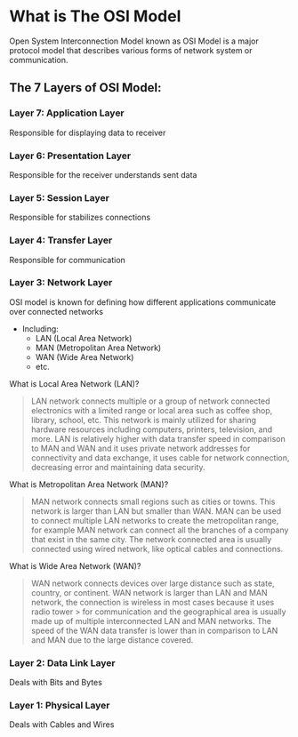# What is The OSI Model 
Open System Interconnection Model known as OSI Model is a major protocol model that describes various forms of network system or communication.






## The 7 Layers of OSI Model: 


### Layer 7: Application Layer
Responsible for displaying data to receiver

### Layer 6: Presentation Layer
Responsible for the receiver understands sent data 

### Layer 5: Session Layer
Responsible for stabilizes connections

### Layer 4: Transfer Layer
Responsible for communication

### Layer 3: Network Layer

OSI model is known for defining how different applications communicate over connected networks
* Including: 
  * LAN (Local Area Network) 
  * MAN (Metropolitan Area Network)
  * WAN (Wide Area Network)
  * etc.


What is Local Area Network (LAN)?
> LAN network connects multiple or a group of network connected electronics with a limited range or local area such as coffee shop, library, school, etc.
> This network is mainly utilized for sharing hardware resources including computers, printers, television, and more. LAN is relatively higher with data transfer speed in comparison to MAN and WAN and it uses private network addresses for connectivity and data exchange, it uses cable for network connection, decreasing error and maintaining data security.

What is Metropolitan Area Network (MAN)?
> MAN network connects small regions such as cities or towns. This network is larger than LAN but smaller than WAN. 
> MAN can be used to connect multiple LAN networks to create the metropolitan range, for example MAN network can connect all the branches of a company that exist in the same city. 
> The network connected area is usually connected using wired network, like optical cables and connections.

What is Wide Area Network (WAN)?
> WAN network connects devices over large distance such as state, country, or continent. WAN network is larger than LAN and MAN network, the connection is wireless in most cases because it uses radio tower > for communication and the geographical area is usually made up of multiple interconnected LAN and MAN networks. 
> The speed of the WAN data transfer is lower than in comparison to LAN and MAN due to the large distance covered.



### Layer 2: Data Link Layer
Deals with Bits and Bytes

### Layer 1: Physical Layer
Deals with Cables and Wires
